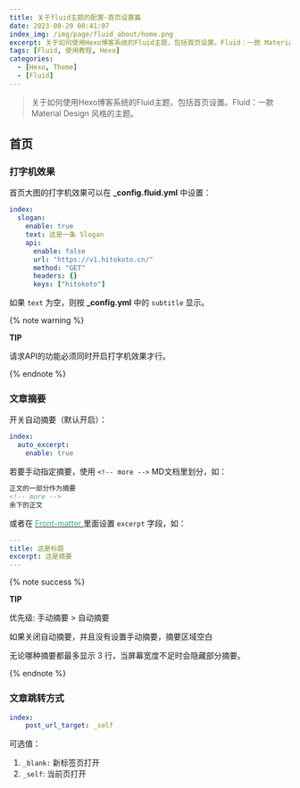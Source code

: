 ```yaml
---
title: 关于fluid主题的配置-首页设置篇
date: 2023-08-20 00:41:07
index_img: /img/page/fluid_about/home.png
excerpt: 关于如何使用Hexo博客系统的Fluid主题，包括首页设置。Fluid：一款 Material Design 风格的主题。
tags: [Fluid, 使用教程, Hexo]
categories: 
  - [Hexo, Theme]
  - [Fluid]
---
```


> 关于如何使用Hexo博客系统的Fluid主题，包括首页设置。Fluid：一款 Material Design 风格的主题。

## 首页

### 打字机效果

首页大图的打字机效果可以在 **_config.fluid.yml**  中设置：

```yaml
index:
  slogan:
    enable: true
    text: 这是一条 Slogan
    api:
      enable: false
      url: "https://v1.hitokoto.cn/"
      method: "GET"
      headers: {}
      keys: ["hitokoto"]
```

如果 `text` 为空，则按 **_config.yml** 中的 `subtitle` 显示。

{% note warning %}

**TIP**

请求API的功能必须同时开启打字机效果才行。

{% endnote %}



### 文章摘要

开关自动摘要（默认开启）：

```yaml
index:
  auto_excerpt:
    enable: true
```

若要手动指定摘要，使用 `<!-- more -->` MD文档里划分，如：

```md
正文的一部分作为摘要
<!-- more -->
余下的正文
```

或者在 [<font color='#3eaf7c'>Front-matter </font>](https://hexo.io/zh-cn/docs/front-matter) 里面设置 `excerpt` 字段，如：

```yaml
---
title: 这是标题
excerpt: 这是摘要
---
```

{% note success %}

**TIP**

优先级: 手动摘要 > 自动摘要

如果关闭自动摘要，并且没有设置手动摘要，摘要区域空白

无论哪种摘要都最多显示 3 行，当屏幕宽度不足时会隐藏部分摘要。

{% endnote %}



### 文章跳转方式

```yaml
index:
	post_url_target: _self
```

可选值：

1. `_blank:` 新标签页打开
2. `_self`: 当前页打开

